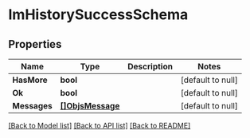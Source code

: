 # ImHistorySuccessSchema

## Properties
Name | Type | Description | Notes
------------ | ------------- | ------------- | -------------
**HasMore** | **bool** |  | [default to null]
**Ok** | **bool** |  | [default to null]
**Messages** | [**[]ObjsMessage**](objs_message.md) |  | [default to null]

[[Back to Model list]](../README.md#documentation-for-models) [[Back to API list]](../README.md#documentation-for-api-endpoints) [[Back to README]](../README.md)


